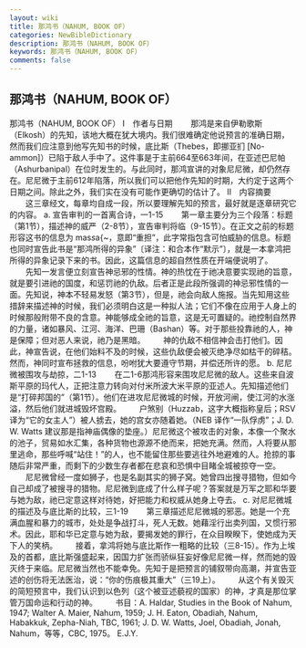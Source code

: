 ```yaml
---
layout: wiki
title: 那鸿书（NAHUM, BOOK OF）
categories: NewBibleDictionary
description: 那鸿书（NAHUM, BOOK OF）
keywords: 那鸿书（NAHUM, BOOK OF）
comments: false
---
```


## 那鸿书（NAHUM, BOOK OF）



那鸿书（NAHUM, BOOK OF）
Ⅰ　作者与日期
　　那鸿是来自伊勒歌斯（Elkosh）的先知，该地大概在犹大境内。我们很难确定他说预言的准确日期，然而我们应注意到他写先知书的时候，底比斯（Thebes，即挪亚扪 [No-ammon]）已陷于敌人手中了。这件事是于主前664至663年间，在亚述巴尼帕（Ashurbanipal）在位时发生的。与此同时，那鸿宣讲的对象尼尼微，却仍然存在。尼尼微于主前612年陷落，所以我们可以把他作先知的时期，大约定于这两个日期之间。除此之外，我们实在没有可能作更确切的估计了。
Ⅱ　内容摘要
　　这三章经文，每章均自成一段，所以要理解先知的预言，最好就是逐章研究它的内容。
a. 宣告审判的一首离合诗，一1-15
　　第一章主要分为三个段落：标题（第1节），描述神的威严（2-8节），宣告审判将临（9-15节）。在正文之前的标题形容这书的信息为 mas*s*a{~，意即“重担”，此字常指包含可怕威胁的信息。标题也同时宣告此书是“那鸿所得的异象”〔译注：和合本作“默示”〕，就是一本拿鸿把所得的异象记录下来的书。因此，这篇信息的超自然性质在开端便说明了。
　　先知一发言便立刻宣告神忌邪的性情。神的热忱在于祂决意要实现祂的旨意，就是要引进祂的国度，和惩罚祂的仇敌。后者正是此段所强调的神忌邪性情的一面。先知说，神本不轻易发怒（第3节），但是，祂会向敌人施报。当先知用这些措辞来描述神的时候，我们必须明白这是一种拟人法；它们不像在应用于人身上的时候那般附带不良的含意。神能够成全祂的旨意，这是无可置疑的。祂控制自然界的力量，诸如暴风、江河、海洋、巴珊（Bashan）等。对于那些投靠祂的人，神是保障；但对恶人来说，祂乃是黑暗。
　　神的仇敌不相信神会击打他们。因此，神宣告说，在他们始料不及的时候，这些仇敌便会被灭绝净尽如枯干的碎秸。然而，神同时宣布拯救的信息，吩咐犹大要遵守节期，并偿还所许的愿。
b. 尼尼微被围攻与劫掠，二1-13
　　在二1-6那鸿形容来围攻尼尼微的敌人。这些来自波斯平原的玛代人，正把注意力转向对付米所波大米平原的亚述人。先知描述他们是“打碎邦国的”（第1节）。他们在进攻尼尼微城的时候，开放河闸，使江河的水涨溢，然后他们就进城毁坏宫殿。
　　户煞别（Huzzab，这字大概指称皇后；RSV 译为“它的女主人”）被人掳去，她的宫女亦随着她。（NEB 译作“一队俘虏”；J. D. W. Watts 建议那是指神庙偶像的垫座。）尼尼微这个被攻击的对象，本像一个聚水的池子，贸易如水汇集，各种货物也源源不绝而来，把她充满。然而，人将要从那里逃命，那些呼喊“站住！”的人，也不能留住那些要逃往外地避难的人。抢掠的事随后非常严重，而剩下的少数生存者都在悲哀和恐惧中目睹全城被掠夺一空。
　　尼尼微曾经一度如狮子，也是名副其实的狮子窝。她曾四出搜寻猎物，但如今自己却成了被搜寻的猎物。尼尼微到底成了什么样子呢？答案就是万军之耶和华要与她为敌，祂已定意这样对待她，好把能力和权威从她身上夺去。
c. 对尼尼微城的描述及与底比斯的比较，三1-19
　　第三章描述尼尼微城的邪恶。她是一个充满血腥和暴力的城市，处处是争战打斗，死人无数。她藉淫行出卖列国，又惯行邪术。因此，耶和华已定意与她为敌，要揭发她的罪行，在众目睽睽下，使她成为天下人的笑柄。
　　接着，拿鸿将她与底比斯作一粗略的比较（三8-15）。作为上埃及的首都，底比斯强盛起来，因国力扩张而骄纵狂妄好像尼尼微一样，然而她的毁灭终于来临。尼尼微当然也不能幸免。先知于是把预言的铺叙带向高潮，并宣告亚述的创伤将无法医治，说：“你的伤痕极其重大”（三19上）。
　　从这个有关毁灭的简短预言中，我们认识到以色列（这个被亚述藐视的国家）的神，才真是那位掌管万国命运和行动的神。
　　书目：A. Haldar, Studies in the Book of Nahum, 1947;
Walter A. Maier, Nahum, 1959; J. H.
Eaton, Obadiah, Nahum, Habakkuk, Zepha-Niah, TBC, 1961; J. D. W. Watts, Joel,
Obadiah, Jonah, Nahum，等等，CBC,
1975。
E.J.Y.




